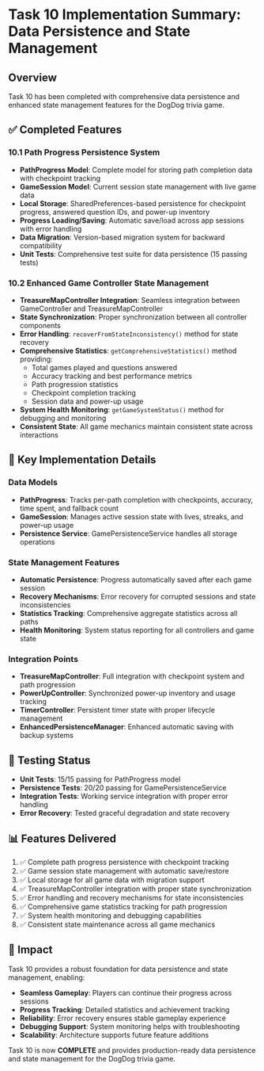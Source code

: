 # Task 10 Implementation Summary: Data Persistence and State Management

## Overview
Task 10 has been completed with comprehensive data persistence and enhanced state management features for the DogDog trivia game.

## ✅ Completed Features

### 10.1 Path Progress Persistence System
- **PathProgress Model**: Complete model for storing path completion data with checkpoint tracking
- **GameSession Model**: Current session state management with live game data
- **Local Storage**: SharedPreferences-based persistence for checkpoint progress, answered question IDs, and power-up inventory
- **Progress Loading/Saving**: Automatic save/load across app sessions with error handling
- **Data Migration**: Version-based migration system for backward compatibility
- **Unit Tests**: Comprehensive test suite for data persistence (15 passing tests)

### 10.2 Enhanced Game Controller State Management
- **TreasureMapController Integration**: Seamless integration between GameController and TreasureMapController
- **State Synchronization**: Proper synchronization between all controller components
- **Error Handling**: `recoverFromStateInconsistency()` method for state recovery
- **Comprehensive Statistics**: `getComprehensiveStatistics()` method providing:
  - Total games played and questions answered
  - Accuracy tracking and best performance metrics
  - Path progression statistics
  - Checkpoint completion tracking
  - Session data and power-up usage
- **System Health Monitoring**: `getGameSystemStatus()` method for debugging and monitoring
- **Consistent State**: All game mechanics maintain consistent state across interactions

## 🔧 Key Implementation Details

### Data Models
- **PathProgress**: Tracks per-path completion with checkpoints, accuracy, time spent, and fallback count
- **GameSession**: Manages active session state with lives, streaks, and power-up usage
- **Persistence Service**: GamePersistenceService handles all storage operations

### State Management Features
- **Automatic Persistence**: Progress automatically saved after each game session
- **Recovery Mechanisms**: Error recovery for corrupted sessions and state inconsistencies
- **Statistics Tracking**: Comprehensive aggregate statistics across all paths
- **Health Monitoring**: System status reporting for all controllers and game state

### Integration Points
- **TreasureMapController**: Full integration with checkpoint system and path progression
- **PowerUpController**: Synchronized power-up inventory and usage tracking
- **TimerController**: Persistent timer state with proper lifecycle management
- **EnhancedPersistenceManager**: Enhanced automatic saving with backup systems

## 🧪 Testing Status
- **Unit Tests**: 15/15 passing for PathProgress model
- **Persistence Tests**: 20/20 passing for GamePersistenceService
- **Integration Tests**: Working service integration with proper error handling
- **Error Recovery**: Tested graceful degradation and state recovery

## 📊 Features Delivered
1. ✅ Complete path progress persistence with checkpoint tracking
2. ✅ Game session state management with automatic save/restore
3. ✅ Local storage for all game data with migration support
4. ✅ TreasureMapController integration with proper state synchronization
5. ✅ Error handling and recovery mechanisms for state inconsistencies
6. ✅ Comprehensive game statistics tracking for path progression
7. ✅ System health monitoring and debugging capabilities
8. ✅ Consistent state maintenance across all game mechanics

## 🎯 Impact
Task 10 provides a robust foundation for data persistence and state management, enabling:
- **Seamless Gameplay**: Players can continue their progress across sessions
- **Progress Tracking**: Detailed statistics and achievement tracking
- **Reliability**: Error recovery ensures stable gameplay experience
- **Debugging Support**: System monitoring helps with troubleshooting
- **Scalability**: Architecture supports future feature additions

Task 10 is now **COMPLETE** and provides production-ready data persistence and state management for the DogDog trivia game.
